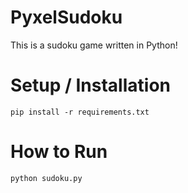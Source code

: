 
# PyxelSudoku

This is a sudoku game written in Python!


#  Setup / Installation
```pip install -r requirements.txt```


#  How to Run

```
python sudoku.py
```

